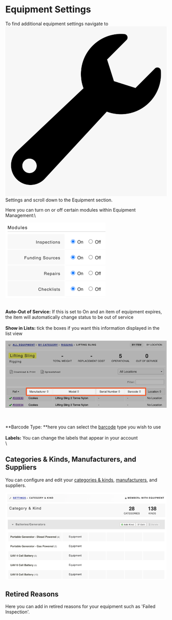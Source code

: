 # Equipment Settings

To find additional equipment settings navigate to  ![](../.gitbook/assets/wrench.png) Settings and scroll down to the Equipment section.

Here you can turn on or off certain modules within Equipment Management:\


![](<../.gitbook/assets/equipment modules.png>)

\
**Auto-Out of Service:** If this is set to On and an item of equipment expires, the item will automatically change status to be out of service\
\
**Show in Lists:** tick the boxes if you want this information displayed in the list view

![](<../.gitbook/assets/show in lists.png>)

\
\
**Barcode Type: **here you can select the [barcode](equipment-barcoding/) type you wish to use\
\
**Labels:** You can change the labels that appear in your account\
\


## Categories & Kinds, Manufacturers, and Suppliers 

You can configure and edit your [categories & kinds](untitled/), [manufacturers](manufacturers-and-models/), and suppliers. 

![](<../.gitbook/assets/categories and kinds settings.png>)



## Retired Reasons

Here you can add in retired reasons for your equipment such as 'Failed Inspection'. 

